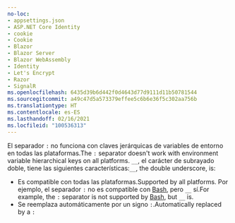 ```yaml
---
no-loc:
- appsettings.json
- ASP.NET Core Identity
- cookie
- Cookie
- Blazor
- Blazor Server
- Blazor WebAssembly
- Identity
- Let's Encrypt
- Razor
- SignalR
ms.openlocfilehash: 6435d39b6d442f0d4643d77d9111d11b50781544
ms.sourcegitcommit: a49c47d5a573379effee5c6b6e36f5c302aa756b
ms.translationtype: HT
ms.contentlocale: es-ES
ms.lasthandoff: 02/16/2021
ms.locfileid: "100536313"
---
```

<span data-ttu-id="1527d-101">El separador `:` no funciona con claves jerárquicas de variables de entorno en todas las plataformas.</span><span class="sxs-lookup"><span data-stu-id="1527d-101">The `:` separator doesn't work with environment variable hierarchical keys on all platforms.</span></span> <span data-ttu-id="1527d-102">`__`, el carácter de subrayado doble, tiene las siguientes características:</span><span class="sxs-lookup"><span data-stu-id="1527d-102">`__`, the double underscore, is:</span></span>

* <span data-ttu-id="1527d-103">Es compatible con todas las plataformas.</span><span class="sxs-lookup"><span data-stu-id="1527d-103">Supported by all platforms.</span></span> <span data-ttu-id="1527d-104">Por ejemplo, el separador `:` no es compatible con [Bash](https://linuxhint.com/bash-environment-variables/), pero `__` sí.</span><span class="sxs-lookup"><span data-stu-id="1527d-104">For example, the `:` separator is not supported by [Bash](https://linuxhint.com/bash-environment-variables/), but `__` is.</span></span>
* <span data-ttu-id="1527d-105">Se reemplaza automáticamente por un signo `:`.</span><span class="sxs-lookup"><span data-stu-id="1527d-105">Automatically replaced by a `:`</span></span>